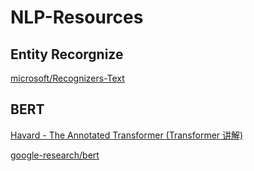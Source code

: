 # NLP-Resources

## Entity Recorgnize
[microsoft/Recognizers-Text](https://github.com/microsoft/Recognizers-Text)

## BERT
[Havard - The Annotated Transformer (Transformer 讲解)](http://nlp.seas.harvard.edu/2018/04/03/attention.html)

[google-research/bert](https://github.com/google-research/bert)
